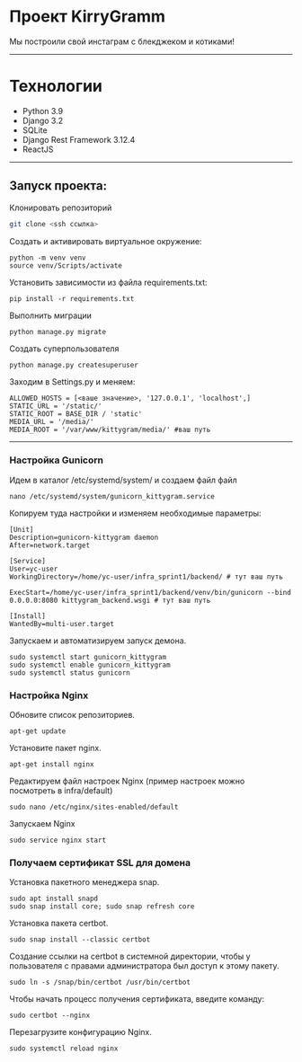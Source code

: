 # Проект KirryGramm
Мы построили свой инстаграм с блекджеком и котиками!  
***
# Технологии
- Python 3.9
- Django 3.2
- SQLite
- Django Rest Framework 3.12.4
- ReactJS
***
## Запуск проекта:
Клонировать репозиторий
```sh
git clone <ssh ссылка>
```
Cоздать и активировать виртуальное окружение:
```
python -m venv venv
source venv/Scripts/activate
```
Установить зависимости из файла requirements.txt:
```
pip install -r requirements.txt
```
Выполнить миграции 
```
python manage.py migrate
```
Создать суперпользователя
```
python manage.py createsuperuser
```
Заходим в Settings.py и меняем:
```
ALLOWED_HOSTS = [<ваше значение>, '127.0.0.1', 'localhost',]
STATIC_URL = '/static/'
STATIC_ROOT = BASE_DIR / 'static'
MEDIA_URL = '/media/'
MEDIA_ROOT = '/var/www/kittygram/media/' #ваш путь
```
***
### Настройка Gunicorn
Идем в каталог /etc/systemd/system/ и создаем файл файл
```
nano /etc/systemd/system/gunicorn_kittygram.service
```
Копируем туда настройки и изменяем необходимые параметры:
```
[Unit]
Description=gunicorn-kittygram daemon
After=network.target

[Service]
User=yc-user
WorkingDirectory=/home/yc-user/infra_sprint1/backend/ # тут ваш путь

ExecStart=/home/yc-user/infra_sprint1/backend/venv/bin/gunicorn --bind 0.0.0.0:8080 kittygram_backend.wsgi # тут ваш путь

[Install]
WantedBy=multi-user.target
```
Запускаем и автоматизируем запуск демона.
```
sudo systemctl start gunicorn_kittygram
sudo systemctl enable gunicorn_kittygram 
sudo systemctl status gunicorn
```
### Настройка Nginx

Обновите список репозиториев.
```
apt-get update
```
Установите пакет nginx.
```
apt-get install nginx
```
Редактируем файл настроек Nginx (пример наcтроек можно посмотреть в infra/default)
```
sudo nano /etc/nginx/sites-enabled/default
```
Запускаем Nginx
```
sudo service nginx start
```
### Получаем сертификат SSL для домена
Установка пакетного менеджера snap.
```
sudo apt install snapd
sudo snap install core; sudo snap refresh core
```
Установка пакета certbot.
```
sudo snap install --classic certbot
```
Создание ссылки на certbot в системной директории, чтобы у пользователя с правами администратора был доступ к этому пакету.
```
sudo ln -s /snap/bin/certbot /usr/bin/certbot 
```
Чтобы начать процесс получения сертификата, введите команду:
```
sudo certbot --nginx
```
Перезагрузите конфигурацию Nginx.
```
sudo systemctl reload nginx 
```


